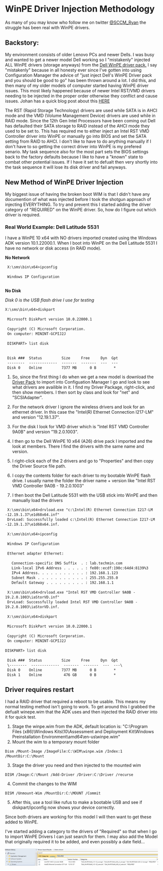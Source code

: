 # WinPE Driver Injection Methodology

As many of you may know who follow me on twitter [@SCCM_Ryan](https://twitter.com/SCCM_Ryan) the struggle has been real with WinPE drivers.

## Backstory:
My environment consists of older Lenovo PCs and newer Dells. I was busy and wanted to get a newer model Dell working so I "mistakenly" injected ALL WinPE drivers (storage anyways) from the [Dell WinPE driver pack.](https://www.dell.com/support/kbdoc/000107478/dell-command-deploy-winpe-driver-packs) I say "mistakenly" because in all honesty ever since I've gotten into using Configuration Manager the advice of "just inject Dell's WinPE Driver pack and you should be good to go" has been thrown around a lot. I did this, and then many of my older models of computer started having WinPE driver issues. This most likely happened because of newer Intel RST/VMD drivers needing to be injected in the proper order otherwise they conflict and cause issues. Johan has a quick blog post about this [HERE](https://www.deploymentresearch.com/back-to-basics-driver-installation-order-in-winpe-matters/) 

The RST (Rapid Storage Technology) drivers are used while SATA is in AHCI mode and the VMD (Volume Management Device) drivers are used while in RAID mode. Since the 12th Gen Intel Processors have been coming out Dell has defaulted their SATA storage to RAID instead of the AHCI mode they used to be set to. This has required me to either inject an Intel RST VMD Controller driver into WinPE or manually go into BIOS and set the SATA setting from RAID to AHCI. I don't like to have to do anything manually if I don't have to so getting the correct driver into WinPE is my prefered senario. My task sequence also for the most part sets the BIOS settings back to the factory defaults because I like to have a "known" state to combat other potential issues. If I have it set to defualt then very shortly into the task sequence it will lose its disk driver and fail anyways.

## New Method of WinPE Driver Injection
My biggest issue of having the broken boot WIM is that I didn't have any documention of what was injected before I took the shotgun approach of injecting EVERYTHING. To try and prevent this I started adding the driver category of "REQUIRED" on the WinPE driver. So, how do I figure out which driver is required.

### Real World Example: Dell Latitude 5531
I have a WinPE 10 x64 with NO drivers imported created using the Windows ADK version 10.1.22000.1. When I boot into WinPE on the Dell Latitude 5531 I have no network or disk access (in RAID mode).

**No Network**
```
 X:\sms\bin\x64>ipconfig

 Windows IP Configuration
 
 ```

**No Disk**

*Disk 0 is the USB flash drive I use for testing*

```
X:\sms\bin\x64>diskpart

 Microsoft DiskPart version 10.0.22000.1

 Copyright (C) Microsoft Corporation.
 On computer: MININT-GCPIJ2J

 DISKPART> list disk


 Disk ###  Status         Size     Free     Dyn  Gpt
 --------  -------------  -------  -------  ---  ---
 Disk 0    Online         7377 MB      0 B        * 
 ```

1. So, since the first thing I do when we get a new model is download the [Driver Pack](https://www.dell.com/support/kbdoc/en-us/000198974/latitude-5531-windows-10-driver-pack) to import into Configuation Manager I go and look to see what drivers are availible in it. I find my Driver Package, right-click, and then show members. I then sort by class and look for "net" and "SCSIAdapter".

2. For the network driver I ignore the wireless drivers and look for an ethernet driver. In this case the "Intel(R) Ethernet Connection I217-LM" and version "12.19.1.37".

3. For the disk I look for VMD driver which is "Intel RST VMD Controller 9A0B" and version "19.2.0.1003".

4. I then go to the Dell WinPE 10 x64 (A26) drive pack I imported and the look at members. There I find the drivers with the same name and version.

5. I right-click each of the 2 drivers and go to "Properties" and then copy the Driver Source file path.

6. I copy the contents folder for each driver to my bootable WinPE flash drive. I usually name the folder the driver name + version like "Intel RST VMD Controller 9A0B - 19.2.0.1003"

7. I then boot the Dell Latitude 5531 with the USB stick into WinPE and then manually load the drivers

```
 X:\sms\bin\x64>drvload.exe "c:\Intel(R) Ethernet Connection I217-LM -12.19.1.37\e1d68x64.inf"
 DrvLoad: Successfully loaded c:\Intel(R) Ethernet Connection I217-LM -12.19.1.37\e1d68x64.inf.

 X:\sms\bin\x64>ipconfig

 Windows IP Configuration

 Ethernet adapter Ethernet:

   Connection-specific DNS Suffix  . : lab.techmin.com
   Link-local IPv6 Address . . . . . : fe80::ecdf:190c:64d4:8139%3
   IPv4 Address. . . . . . . . . . . : 192.168.1.123
   Subnet Mask . . . . . . . . . . . : 255.255.255.0
   Default Gateway . . . . . . . . . : 192.168.1.1

 X:\sms\bin\x64>drvload.exe "Intel RST VMD Controller 9A0B - 19.2.0.1003\iaStorVD.inf"
 DrvLoad: Successfully loaded Intel RST VMD Controller 9A0B - 19.2.0.1003\iaStorVD.inf.

 X:\sms\bin\x64>diskpart

 Microsoft DiskPart version 10.0.22000.1

 Copyright (C) Microsoft Corporation.
 On computer: MININT-GCPIJ2J

DISKPART> list disk

 Disk ###  Status         Size     Free     Dyn  Gpt
 \--------  -------------  -------  -------  ---  ---\
 Disk 0    Online         7377 MB      0 B        *
 Disk 1    Online          476 GB      0 B        * 
```
## Driver requires restart
I had a RAID driver that required a reboot to be usable. This means my normal testing method isn't going to work.
To get around this I grabbed the defualt winepe.wim that the ADK uses and then injected the RAID driver into it for quick test.

1. Stage the winpe.wim from the ADK, default location is: "C:\Program Files (x86)\Windows Kits\10\Assessment and Deployment Kit\Windows Preinstallation Environment\amd64\en-us\winpe.wim"
2. Mount the wim to a temporary mount folder
```
Dism /Mount-Image /ImageFile:C:\WIM\winpe.wim /Index:1 /MountDir:C:\Mount
```
3. Stage the driver you need and then injected to the mounted wim
```
DISM /Image:C:\Mount /Add-Driver /Driver:C:\Driver /recurse
```
4. Commit the changes to the WIM
```
DISM /Unmount-Wim /MountDir:C:\MOUNT /Commit
```
5. After this, use a tool like rufus to make a bootable USB and see if diskpart/ipconfig now shows your device correctly.

Since both drivers are working for this model I will then want to get these added to WinPE.

I've started adding a category to the drivers of "Required" so that when I go to import WinPE Drivers I can just search for them. I may also add the Model that originally required it to be added, and even possibly a date field... 

![Required WinPE Drivers](REQUIRED.jpg?raw=true "Optional Title")


